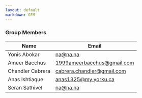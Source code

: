 ```yaml
---
layout: default
markdown: GFM
---
```


### Group Members

| Name | Email |
|------|-------|
| Yonis Abokar  | na@na.na |
| Ameer Bacchus | 1999ameerbacchus@gmail.com |
| Chandler Cabrera | cabrera.chandler@gmail.com |
| Anas Ishtiaque | anas1325@my.yorku.ca |
| Seran Sathivel | na@na.na |

